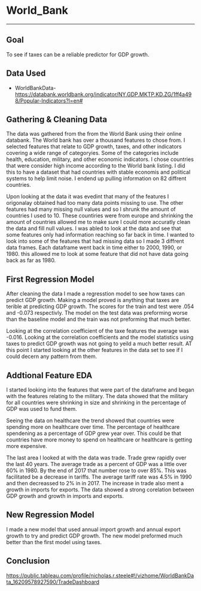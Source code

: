 # World_Bank
---


## Goal
  To see if taxes can be a reliable predictor for GDP growth.
  

## Data Used
- WorldBankData-https://databank.worldbank.org/indicator/NY.GDP.MKTP.KD.ZG/1ff4a498/Popular-Indicators?l=en#


## Gathering & Cleaning Data
    
  The data was gathered from the from the World Bank using their online databank. The World bank has over a thousand features to chose from. I selected features that relate to GDP growth, taxes, and other indicators covering a wide range of categoryies. Some of the categories include health, education, military, and other economic indicators. I chose countries that were consider high income according to the World bank listing. I did this to have a dataset that had countries with stable economis and political systems to help limit noise. I endend up pulling information on 82 diffrent countries.
  
  Upon looking at the data it was evedint that many of the features I origonalay obtained had too many data points missing to use. The other features had many missing null values and so I shrunk the amount of countries I used to 10. These countiries were from europe and shrinking the amount of countries allowed me to make sure I could more accuratly clean the data and fill null values. I was abled to look at the data and see that some features only had information reaching so far back in time. I wanted to look into some of the features that had missing data so I made 3 diffrent data frames. Each dataframe went back in time either to 2000, 1990, or 1980. this allowed me to look at some feature that did not have data going back as far as 1980.     
  
  
## First Regression Model
  After cleaning the data I made a regresstion model to see how taxes can predict GDP growth. Making a model proved is anything that taxes are terible at predicting GDP growth.
The scores for the train and test were .054 and -0.073 respectivly. The model on the test data was preforming worse than the baseline model and the train was not preforming that much better.

Looking at the correlation coefficient of the taxe features the average was -0.016. Looking at the correlation coefficients and the model statistics using taxes to predict GDP growth was not going to yeild a much better result. AT this point I started looking at the other features in the data set to see if I could decern any pattern from them.

  
## Addtional Feature EDA
  I started looking into the features that were part of the dataframe and began with the features relating to the military. The data showed that the military for all countries were shrinking in size and shrinking in the percentage of GDP was used to fund them. 
  
  Seeing the data on healthcare the trend showed that countries were spending more on healthcare over time. The percentage of healthcare spendening as a percentage of GDP grew year over. This could be that countries have more money to spend on healthcare or healthcare is getting more expensive.
  
  The last area I looked at with the data was trade. Trade grew rapidly over the last 40 years. The average trade as a percent of GDP was a little over 60% in 1980. By the end of 2017 that number rose to over 85%. This was facilitated be a decrease in tariffs. The average tariff rate was 4.5% in 1990 and then decreassed to 2% in in 2017. The increase in trade also ment a growth in imports for exports. The data showed a strong corelation between GDP growth and growth in imports and exports.  

## New Regression Model  
I made a new model that used annual import growth and annual export growth to try and predict GDP growth. The new model preformed much better than the first model using taxes. 
## Conclusion
   https://public.tableau.com/profile/nicholas.r.steele#!/vizhome/WorldBankData_16209578927590/TradeDashboard

